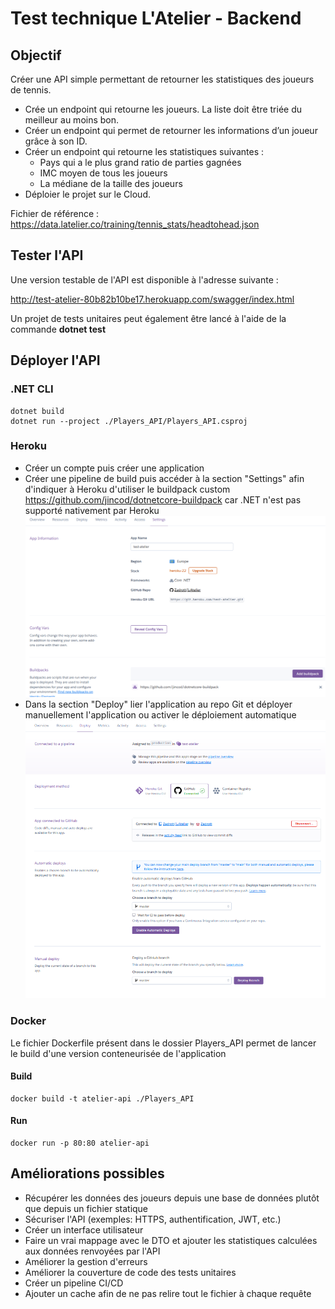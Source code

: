 # Test technique L'Atelier - Backend

## Objectif
Créer une API simple permettant de retourner les statistiques des joueurs de tennis.

- Crée un endpoint qui retourne les joueurs. La liste doit être triée du meilleur au moins bon. 
- Créer un endpoint qui permet de retourner les informations d’un joueur grâce à son ID.  
- Créer un endpoint qui retourne les statistiques suivantes :
    - Pays qui a le plus grand ratio de parties gagnées
    - IMC moyen de tous les joueurs
    - La médiane de la taille des joueurs 
- Déploier le projet sur le Cloud.

Fichier de référence : https://data.latelier.co/training/tennis_stats/headtohead.json

## Tester l'API

Une version testable de l'API est disponible à l'adresse suivante :

http://test-atelier-80b82b10be17.herokuapp.com/swagger/index.html

Un projet de tests unitaires peut également être lancé à l'aide de la commande **dotnet test**

## Déployer l'API

### .NET CLI
```
dotnet build 
dotnet run --project ./Players_API/Players_API.csproj
```

### Heroku

- Créer un compte puis créer une application 
- Créer une pipeline de build puis accéder à la section "Settings" afin d'indiquer à Heroku d'utiliser le buildpack custom https://github.com/jincod/dotnetcore-buildpack car .NET n'est pas supporté nativement par Heroku
![Setting section of Heroku](image-1.png)
- Dans la section "Deploy" lier l'application au repo Git et déployer manuellement l'application ou activer le déploiement automatique ![Deploy section of Heroku](image.png)


### Docker
Le fichier Dockerfile présent dans le dossier Players_API permet de lancer le build d'une version conteneurisée de l'application

#### Build
```
docker build -t atelier-api ./Players_API
```

#### Run
```
docker run -p 80:80 atelier-api
```

## Améliorations possibles
- Récupérer les données des joueurs depuis une base de données plutôt que depuis un fichier statique
- Sécuriser l'API (exemples: HTTPS, authentification, JWT, etc.)
- Créer un interface utilisateur
- Faire un vrai mappage avec le DTO et ajouter les statistiques calculées aux données renvoyées par l'API
- Améliorer la gestion d'erreurs
- Améliorer la couverture de code des tests unitaires
- Créer un pipeline CI/CD
- Ajouter un cache afin de ne pas relire tout le fichier à chaque requête